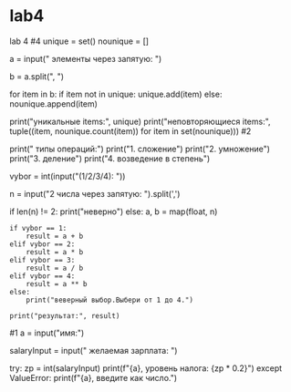 # lab4
lab 4
#4
unique = set()
nounique = []

a = input(" элементы через запятую: ")

b = a.split(", ")

for item in b:
    if item not in unique:
        unique.add(item)
    else:
        nounique.append(item)

print("уникальные items:", unique)
print("неповторяющиеся items:", tuple((item, nounique.count(item)) for item in set(nounique)))
#2 

print(" типы операций:")
print("1. cложение")
print("2. умножение")
print("3. деление")
print("4. возведение в степень")

vybor = int(input("(1/2/3/4): "))

n = input("2 числа через запятую: ").split(',')

if len(n) != 2:
    print("неверно")
else:
    a, b = map(float, n)
    
    if vybor == 1:
        result = a + b
    elif vybor == 2:
        result = a * b
    elif vybor == 3:
        result = a / b
    elif vybor == 4:
        result = a ** b
    else:
        print("веверный выбор.Выбери от 1 до 4.")
    
    print("результат:", result)

#1
a = input("имя:")

salaryInput = input(" желаемая зарплата: ")

try:
    zp = int(salaryInput)
    print(f"{a}, уровень налога: {zp * 0.2}")
except ValueError:
    print(f"{a}, введите как число.")
